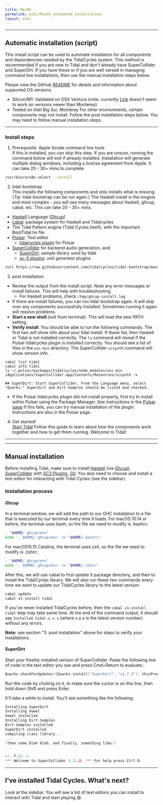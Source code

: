 ```yaml
---
title: MacOS
permalink: wiki/MacOS_automated_installation/
layout: wiki
---
```

------

## Automatic installation (script)

This install script can be used to automate installation for all components and dependencies needed by the TidalCycles system. This method is recommended if you are new to Tidal and don't already have SuperCollider and SuperDirt. If you have these or if you are well versed in managing command line installations, then use the manual installation steps below.

Please view the GitHub [README](https://github.com/tidalcycles/tidal-bootstrap) for details and information about supported OS versions.
- Silicon/M1: Validated on OSX Ventura (note: currently [Link](../../configuration/multiuser-tidal#link-protocol-synchronization) doesn't seem to work on versions newer than Monterey)
- Tested on Intel Big Sur, Monterey
For other environments, certain components may not install. Follow the post installation steps below. You may need to follow manual installation steps.

---
### Install steps
1. Prerequisite: Apple Xcode command line tools  
If this is installed, you can skip this step. If you are unsure, running the command below will exit if already installed. Installation will generate multiple dialog windows, including a license agreement from Apple. It can take 20 - 30+ mins to complete.

```bash
/usr/bin/xcode-select --install
```

2. tidal-bootstrap  
This installs the following components and only installs what is missing. (*Tip:* tidal-bootstrap can be run again.) The Haskell install is the longest and most complex - you will see many messages about Haskell, ghcup, cabal, etc. This can take 20 - 30+ mins.

- [Haskell](https://www.haskell.org/) Language ([Ghcup](https://www.haskell.org/ghcup/))
- [cabal](https://www.haskell.org/cabal/): package system for Haskell and Tidalcycles
- The Tidal Pattern engine (Tidal Cycles itself), with the important BootTidal.hs file
- [Pulsar](https://pulsar-edit.dev/): Text editor
    - [tidalcycles plugin](https://github.com/tidalcycles/pulsar-tidalcycles) for Pulsar
- [SuperCollider](https://supercollider.github.io/) for backend audio generation, and:
    - [SuperDirt](https://github.com/musikinformatik/SuperDirt): sample library used by tidal
    - [sc-3 plugins](https://github.com/supercollider/sc3-plugins): unit generator plugins

```bash
curl https://raw.githubusercontent.com/tidalcycles/tidal-bootstrap/master/tidal-bootstrap.command -sSf | sh
```

3. post installation  
- Review the output from the install script. Note any error messages or install failures. This will help with troubleshooting.
    - For Haskell problems, check `/tmp/ghcup-install.log`
- If there are install failures, you can run tidal-bootstrap again. It will skip over any components successfully installed. Sometimes running it again will resolve problems.
- **Start a new shell** (exit from terminal). This will load the new PATH setting.
- **Verify install**. You should be able to run the following commands. The first two will show info about your tidal install. If these fail, then Haskell or Tidal is not installed correctly. The `ls` command will reveal if the Pulsar tidalcycles plugin is installed correctly. You should see a list of files in the `osc-min` directory. The SuperCollider `scsynth` command will show version info.

```
cabal list tidal
cabal info tidal
ls ~/.pulsar/packages/tidalcycles/node_modules/osc-min
/Applications/SuperCollider.app/Contents/Resources/scsynth -v

## SuperDirt: Start SuperCollider. From the Language menu, select "Quarks." SuperDirt and Dirt-Samples should be listed and checked.
```
- If the Pulsar tidalcycles plugin did not install properly, first try to install within Pulsar using the Package Manager. See instructions in the [Pulsar page](/getting-started/editor/Pulsar.md) If this fails, you can try manual installation of the plugin. Instructions are also in the Pulsar page.

4. Get started!  
[Start Tidal](/getting-started/tidal_start.md) Follow this guide to learn about how the components work together and how to get them running. Welcome to Tidal!

------

------

## Manual installation

Before installing Tidal, make sure to install [Haskell](https://www.haskell.org/ghcup/) (via [Ghcup](https://www.haskell.org/ghcup/)), [SuperCollider](https://supercollider.github.io/downloads) with  [SC3 Plugins](https://supercollider.github.io/sc3-plugins/),   [Git](https://git-scm.com/). You also need to choose and install a text editor for interacting with Tidal Cycles (see the sidebar).

### Installation process

#### Ghcup

In a terminal window, we will add the path to our GHC installation to a
file that is executed by our terminal every time it loads. For macOS 10.14 or before, the terminal uses bash, so the file we need
to modify is .bashrc:
```bash
. "$HOME/.ghcup/env"
echo '. $HOME/.ghcup/env' >> "$HOME/.bashrc"
```
For macOS10.15 Catalina, the terminal uses zsh, so the file we need to
modify is .zshrc:
```bash
. "$HOME/.ghcup/env"
echo '. $HOME/.ghcup/env' >> "$HOME/.zshrc"
```
After this, we will use cabal to first update it package directory, and
then to install the TidalCycles library. We will also run these two
commands every time we want to update our TidalCycles library to the
latest version.
```bash
cabal update
cabal v1-install tidal
```
If you've never installed TidalCycles before, then the
`cabal v1-install tidal` step may take some time. At the end of the
command output, it should say `Installed tidal-x.x.x` (where x.x.x is
the latest version number) without any errors.

**Note:** see section "3. post installation" above for steps to verify your installations.

#### SuperDirt

Start your freshly installed version of SuperCollider. Paste the following line of code in the text editor you see and press Cmd+Return to evaluate :

```c
Quarks.checkForUpdates({Quarks.install("SuperDirt", "v1.7.3"); thisProcess.recompile()})
```

Run the code by clicking on it, to make sure the cursor is on this line,
then hold down Shift and press Enter.

It'll take a while to install. You'll see something like the following:

```c
Installing SuperDirt
Installing Vowel
Vowel installed
Installing Dirt-Samples
Dirt-Samples installed
SuperDirt installed
compiling class library...
...
(then some blah blah, and finally, something like:)
...

<!--T:31-->
*** Welcome to SuperCollider 3.11.2. *** For help press Ctrl-D.
```

-----

## I've installed Tidal Cycles. What's next?

Look at the sidebar. You will see a list of text editors you can install to interact with Tidal and start playing :smile:.
